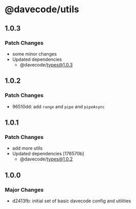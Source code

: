 # @davecode/utils

## 1.0.3

### Patch Changes

- some minor changes
- Updated dependencies
  - @davecode/types@1.0.3

## 1.0.2

### Patch Changes

- 96510dd: add `range` and `pipe` and `pipeAsync`

## 1.0.1

### Patch Changes

- add more utils
- Updated dependencies [176570b]
  - @davecode/types@1.0.2

## 1.0.0

### Major Changes

- d2413fb: initial set of basic davecode config and utilities
